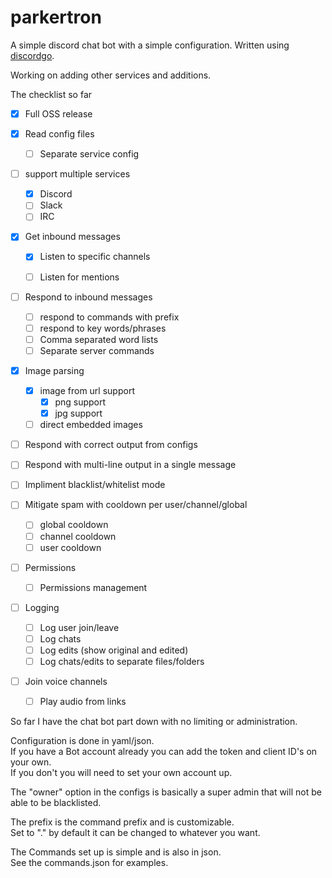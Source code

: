 # parkertron

A simple discord chat bot with a simple configuration. Written using [discordgo](https://github.com/bwmarrin/discordgo).

Working on adding other services and additions.

The checklist so far

- [x] Full OSS release

- [x] Read config files
  - [ ] Separate service config

- [ ] support multiple services
  - [x] Discord
  - [ ] Slack
  - [ ] IRC

- [x] Get inbound messages
  - [x] Listen to specific channels
  - [ ] Listen for mentions


- [ ] Respond to inbound messages
  - [ ] respond to commands with prefix
  - [ ] respond to key words/phrases
  - [ ] Comma separated word lists
  - [ ] Separate server commands
- [x] Image parsing
  - [x] image from url support
    - [x] png support
    - [x] jpg support
  - [ ] direct embedded images

- [ ] Respond with correct output from configs

- [ ] Respond with multi-line output in a single message

- [ ] Impliment blacklist/whitelist mode

- [ ] Mitigate spam with cooldown per user/channel/global
  - [ ] global cooldown
  - [ ] channel cooldown
  - [ ] user cooldown

- [ ] Permissions
  - [ ] Permissions management

- [ ] Logging
  - [ ] Log user join/leave 
  - [ ] Log chats
  - [ ] Log edits (show original and edited)
  - [ ] Log chats/edits to separate files/folders
  
- [ ] Join voice channels
  - [ ] Play audio from links


So far I have the chat bot part down with no limiting or administration.

Configuration is done in yaml/json.  
If you have a Bot account already you can add the token and client ID's on your own.  
If you don't you will need to set your own account up.

The "owner" option in the configs is basically a super admin that will not be able to be blacklisted.

The prefix is the command prefix and is customizable.  
Set to "." by default it can be changed to whatever you want.


The Commands set up is simple and is also in json.  
See the commands.json for examples.  
